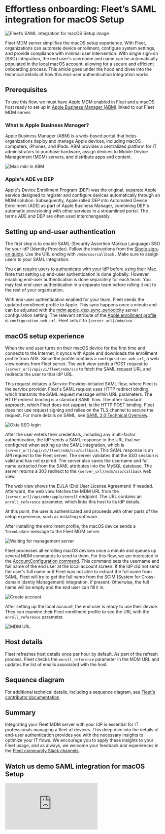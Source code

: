 # Effortless onboarding: Fleet’s SAML integration for macOS Setup

![Fleet’s SAML integration for macOS Setup image](../website/assets/images/articles/fleet-saml-integration-for-macOS-Setup-1600x900@2x.png)

Fleet MDM server simplifies the macOS setup experience. With Fleet, organizations can automate device enrollment, configure system settings, and provide compliance with minimal user intervention. With single sign-on (SSO) integration, the end user's username and name can be automatically populated in the local macOS account, allowing for a secure and efficient onboarding process. This article goes under the hood and dives into the technical details of how this end-user authentication integration works.

## Prerequisites

To use this flow, we must have Apple MDM enabled in Fleet and a macOS host ready to set up in [Apple Business Manager (ABM)](https://business.apple.com/) linked to our Fleet MDM server.

### What is Apple Business Manager?

Apple Business Manager (ABM) is a web-based portal that helps organizations deploy and manage Apple devices, including macOS computers, iPhones, and iPads. ABM provides a centralized platform for IT administrators to purchase hardware, assign devices to Mobile Device Management (MDM) servers, and distribute apps and content.

![Mac mini in ABM](../website/assets/images/articles/end-user-authentication-mac-in-abm-1354x920@2x.png "Mac mini in ABM")

### Apple's ADE vs DEP

Apple's Device Enrollment Program (DEP) was the original, separate Apple service designed to register and configure devices automatically through an MDM solution. Subsequently, Apple rolled DEP into Automated Device Enrollment (ADE) as part of Apple Business Manager, combining DEP's automatic provisioning with other services in a streamlined portal. The terms ADE and DEP are often used interchangeably.

## Setting up end-user authentication

The first step is to enable SAML (Security Assertion Markup Language) SSO for your IdP (Identity Provider). Follow the instructions from the [Single sign-on guide](https://fleetdm.com/docs/deploy/single-sign-on-sso). Use the URL ending with `/mdm/sso/callback.` Make sure to assign users to your SAML integration.

You can [require users to authenticate with your IdP before using their Mac](https://fleetdm.com/guides/macos-setup-experience#end-user-authentication-and-end-user-license-agreement-eula). Note that setting up end-user authentication is done globally. However, enabling end-user authentication is done separately for each team. You may test end-user authentication in a separate team before rolling it out to the rest of your organization.

With end-user authentication enabled for your team, Fleet sends the updated enrollment profile to Apple. This sync happens once a minute and can be adjusted with the [mdm.apple_dep_sync_periodicity](https://fleetdm.com/docs/configuration/fleet-server-configuration#mdm-apple-dep-sync-periodicity) server configuration setting. The relevant attribute of the [Apple enrollment profile](https://developer.apple.com/documentation/devicemanagement/profile) is `configuration_web_url`. Fleet sets it to `{server_url}/mdm/sso`.

## macOS setup experience

When the end user turns on their macOS device for the first time and connects to the Internet, it syncs with Apple and downloads the enrollment profile from ADE. Since the profile contains a `configuration_web_url`, a web view comes from Fleet server. The web view sends a POST request to `{server_url}/api/v1/fleet/mdm/sso` to fetch the SAML request URL and redirects the user to that IdP URL.

This request initiates a Service Provider-initiated SAML flow, where Fleet is the service provider. Fleet's SAML request uses HTTP redirect binding, which transmits the SAML request message within URL parameters. The HTTP redirect binding is a standard SAML flow. The other standard approach, which Fleet does not support, is the HTTP POST binding. Fleet does not use request signing and relies on the TLS channel to secure the request. For more details on SAML, see [SAML 2.0 Technical Overview](https://docs.oasis-open.org/security/saml/Post2.0/sstc-saml-tech-overview-2.0.html).

![Okta SSO login](../website/assets/images/articles/end-user-authentication-mac-setup-experience-okta-login-2236x1682@2x.png "Okta SSO login")

After the user enters their credentials, including any multi-factor authentication, the IdP sends a SAML response to the URL that we configured when setting up the SAML integration, which is `{server_url}/api/v1/fleet/mdm/sso/callback`. This SAML response is an API request to the Fleet server. The server validates that the SSO session is valid and has not expired. The server also saves the username and full name extracted from the SAML attributes into the MySQL database. The server returns a 303 redirect to the `{server_url}/mdm/sso/callback` web view.

The web view shows the EULA (End User License Agreement) if needed. Afterward, the web view fetches the MDM URL from the `{server_url}/api/mdm/apple/enroll` endpoint. The URL contains an `enroll_reference` parameter, which links this host to its IdP details.

At this point, the user is authenticated and proceeds with other parts of the setup experience, such as installing software.

After installing the enrollment profile, the macOS device sends a `TokenUpdate` message to the Fleet MDM server.

![Waiting for management server](../website/assets/images/articles/end-user-authentication-mac-waiting-for-management-server-1782x1334@2x.png "Waiting for management server")

Fleet processes all enrolling macOS devices once a minute and queues up several MDM commands to send to them. For this flow, we are interested in the [AccountConfiguration command](https://developer.apple.com/documentation/devicemanagement/accountconfigurationcommand/command-data.dictionary). This command sets the username and full name of the end user at the local account screen. If the IdP did not send the user's full name or if Fleet was not able to extract the full name from SAML, Fleet will try to get the full name from the SCIM (System for Cross-domain Identiy Management) integration, if present. Otherwise, the full name will be empty and the end user can fill it in.

![Create account](../website/assets/images/articles/end-user-authentication-create-account-2396x1476@2x.png "Create account")

After setting up the local account, the end user is ready to use their device. They can examine their Fleet enrollment profile to see the URL with the `enroll_reference` parameter.

![MDM URL](../website/assets/images/articles/end-user-authentication-mac-enrollment-profile-with-enroll_reference-1598x1390@2x.png "MDM URL")

## Host details

Fleet refreshes host details once per hour by default. As part of the refresh process, Fleet checks the `enroll_reference` parameter in the MDM URL and updates the list of emails associated with the host.

## Sequence diagram

For additional technical details, including a sequence diagram, see [Fleet's contributor documentation](https://github.com/fleetdm/fleet/blob/main/docs/Contributing/product-groups/mdm/mdm-end-user-authentication.md).

## Summary

Integrating your Fleet MDM server with your IdP is essential for IT professionals managing a fleet of devices. This deep dive into the details of end-user authentication provides you with the necessary insights to optimize your IT flows. We encourage you to apply these insights to your Fleet usage, and as always, we welcome your feedback and experiences in the [Fleet community Slack channels](https://fleetdm.com/support).

## Watch us demo SAML integration for macOS Setup

<div purpose="embedded-content">
   <iframe src="https://www.youtube.com/embed/nwNORmQ5bd0?si=3PXayiEqCRxgOIim" frameborder="0" allowfullscreen></iframe>
</div>

<meta name="articleTitle" value="Effortless onboarding: Fleet’s SAML integration for macOS Setup">
<meta name="authorFullName" value="Victor Lyuboslavsky">
<meta name="authorGitHubUsername" value="getvictor">
<meta name="category" value="guides">
<meta name="publishedOn" value="2025-04-11">
<meta name="description" value="Using single sign-on (SSO) to handle identities automatically during device enrollment">
<meta name="articleImageUrl" value="../website/assets/images/articles/fleet-saml-integration-for-macOS-Setup-1600x900@2x.png">

